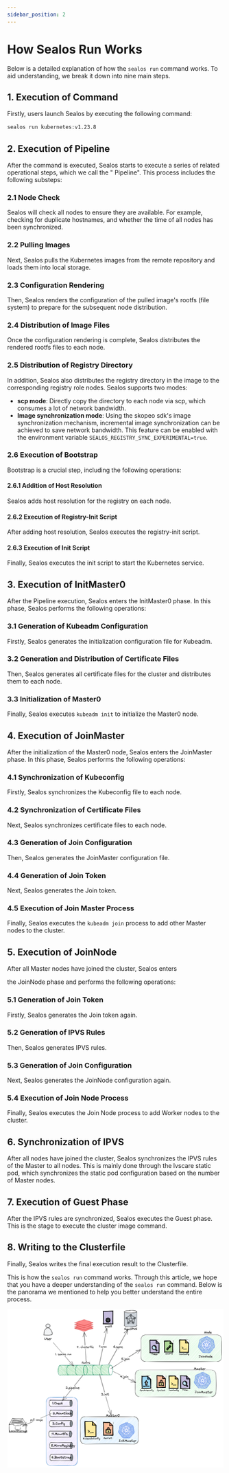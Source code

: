 ```yaml
---
sidebar_position: 2
---
```


# How Sealos Run Works

Below is a detailed explanation of how the `sealos run` command works. To aid understanding, we break it down into nine
main steps.

## 1. Execution of Command

Firstly, users launch Sealos by executing the following command:

```bash
sealos run kubernetes:v1.23.8
```

## 2. Execution of Pipeline

After the command is executed, Sealos starts to execute a series of related operational steps, which we call the "
Pipeline". This process includes the following substeps:

### 2.1 Node Check

Sealos will check all nodes to ensure they are available. For example, checking for duplicate hostnames, and whether the
time of all nodes has been synchronized.

### 2.2 Pulling Images

Next, Sealos pulls the Kubernetes images from the remote repository and loads them into local storage.

### 2.3 Configuration Rendering

Then, Sealos renders the configuration of the pulled image's rootfs (file system) to prepare for the subsequent node
distribution.

### 2.4 Distribution of Image Files

Once the configuration rendering is complete, Sealos distributes the rendered rootfs files to each node.

### 2.5 Distribution of Registry Directory

In addition, Sealos also distributes the registry directory in the image to the corresponding registry role nodes.
Sealos supports two modes:

- **scp mode**: Directly copy the directory to each node via scp, which consumes a lot of network bandwidth.
- **Image synchronization mode**: Using the skopeo sdk's image synchronization mechanism, incremental image
  synchronization can be achieved to save network bandwidth. This feature can be enabled with the environment variable
  `SEALOS_REGISTRY_SYNC_EXPERIMENTAL=true`.

### 2.6 Execution of Bootstrap

Bootstrap is a crucial step, including the following operations:

#### 2.6.1 Addition of Host Resolution

Sealos adds host resolution for the registry on each node.

#### 2.6.2 Execution of Registry-Init Script

After adding host resolution, Sealos executes the registry-init script.

#### 2.6.3 Execution of Init Script

Finally, Sealos executes the init script to start the Kubernetes service.

## 3. Execution of InitMaster0

After the Pipeline execution, Sealos enters the InitMaster0 phase. In this phase, Sealos performs the following
operations:

### 3.1 Generation of Kubeadm Configuration

Firstly, Sealos generates the initialization configuration file for Kubeadm.

### 3.2 Generation and Distribution of Certificate Files

Then, Sealos generates all certificate files for the cluster and distributes them to each node.

### 3.3 Initialization of Master0

Finally, Sealos executes `kubeadm init` to initialize the Master0 node.

## 4. Execution of JoinMaster

After the initialization of the Master0 node, Sealos enters the JoinMaster phase. In this phase, Sealos performs the
following operations:

### 4.1 Synchronization of Kubeconfig

Firstly, Sealos synchronizes the Kubeconfig file to each node.

### 4.2 Synchronization of Certificate Files

Next, Sealos synchronizes certificate files to each node.

### 4.3 Generation of Join Configuration

Then, Sealos generates the JoinMaster configuration file.

### 4.4 Generation of Join Token

Next, Sealos generates the Join token.

### 4.5 Execution of Join Master Process

Finally, Sealos executes the `kubeadm join` process to add other Master nodes to the cluster.

## 5. Execution of JoinNode

After all Master nodes have joined the cluster, Sealos enters

the JoinNode phase and performs the following operations:

### 5.1 Generation of Join Token

Firstly, Sealos generates the Join token again.

### 5.2 Generation of IPVS Rules

Then, Sealos generates IPVS rules.

### 5.3 Generation of Join Configuration

Next, Sealos generates the JoinNode configuration again.

### 5.4 Execution of Join Node Process

Finally, Sealos executes the Join Node process to add Worker nodes to the cluster.

## 6. Synchronization of IPVS

After all nodes have joined the cluster, Sealos synchronizes the IPVS rules of the Master to all nodes. This is mainly
done through the lvscare static pod, which synchronizes the static pod configuration based on the number of Master
nodes.

## 7. Execution of Guest Phase

After the IPVS rules are synchronized, Sealos executes the Guest phase. This is the stage to execute the cluster image
command.

## 8. Writing to the Clusterfile

Finally, Sealos writes the final execution result to the Clusterfile.

This is how the `sealos run` command works. Through this article, we hope that you have a deeper understanding of the
`sealos run` command. Below is the panorama we mentioned to help you better understand the entire process.

![](images/sealos-run.png)

